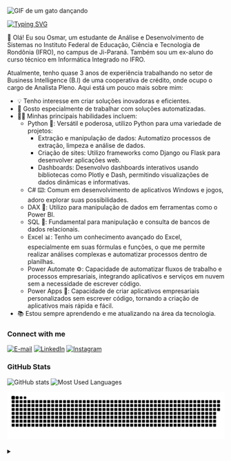 ![GIF de um gato dançando](https://www.textures4photoshop.com/tex/thumbs/matrix-code-animation-gif-free-animated-background-716.gif)


[![Typing SVG](https://readme-typing-svg.herokuapp.com?font=Fira+Code&weight=500&pause=1000&color=25F74D&random=false&width=435&lines=Ol%C3%A1%2C+eu+sou+o+Osmar+%3A)](https://git.io/typing-svg)


<p align="left">👋 Olá! Eu sou Osmar, um estudante de Análise e Desenvolvimento de Sistemas no Instituto Federal de Educação, Ciência e Tecnologia de Rondônia (IFRO), no campus de Ji-Paraná. Também sou um ex-aluno do curso técnico em Informática Integrado no IFRO.

Atualmente, tenho quase 3 anos de experiência trabalhando no setor de Business Intelligence (B.I) de uma cooperativa de crédito, onde ocupo o cargo de Analista Pleno. Aqui está um pouco mais sobre mim:

- 💡 Tenho interesse em criar soluções inovadoras e eficientes.
- 🤖 Gosto especialmente de trabalhar com soluções automatizadas.
- 👨‍💻 Minhas principais habilidades incluem:
  - Python 🐍: Versátil e poderosa, utilizo Python para uma variedade de projetos:
    - Extração e manipulação de dados: Automatizo processos de extração, limpeza e análise de dados.
    - Criação de sites: Utilizo frameworks como Django ou Flask para desenvolver aplicações web.
    - Dashboards: Desenvolvo dashboards interativos usando bibliotecas como Plotly e Dash, permitindo visualizações de dados dinâmicas e informativas.
  - C# ⌨️: Comum em desenvolvimento de aplicativos Windows e jogos, adoro explorar suas possibilidades.
  - DAX 💼: Utilizo para manipulação de dados em ferramentas como o Power BI.
  - SQL 💾: Fundamental para manipulação e consulta de bancos de dados relacionais.
  - Excel 📊: Tenho um conhecimento avançado do Excel, especialmente em suas fórmulas e funções, o que me permite realizar análises complexas e automatizar processos dentro de planilhas.
  - Power Automate ⚙️: Capacidade de automatizar fluxos de trabalho e processos empresariais, integrando aplicativos e serviços em nuvem sem a necessidade de escrever código.
  - Power Apps 📱: Capacidade de criar aplicativos empresariais personalizados sem escrever código, tornando a criação de aplicativos mais rápida e fácil.
- 📚 Estou sempre aprendendo e me atualizando na área da tecnologia.



<h3 align="left">Connect with me </h3>
 
[![E-mail](https://img.shields.io/badge/-Email-000?style=for-the-badge&logo=microsoft-outlook&logoColor=008000&color:FFF)](mailto:osjuniorrinco@gmail.com)
[![LinkedIn](https://img.shields.io/badge/-LinkedIn-000?style=for-the-badge&logo=linkedin&logoColor=008000&color:FFF)](https://www.linkedin.com/in/juniorrinco/)
[![Instagram](https://img.shields.io/badge/-Instagram-000?style=for-the-badge&logo=instagram&logoColor=008000&color:FFF)](https://www.instagram.com/junior.rinco/)

<h3 align="left">GitHub Stats</h3>

![GitHub stats](https://github-readme-stats-git-masterrstaa-rickstaa.vercel.app/api?username=juniorrinco&hide_title=true&show_icons=true&include_all_commits=false&count_private=true&line_height=25&hide=issues&bg_color=000&title_color=008000&text_color=FFF&border_radius=3&border_color=36123c&icon_color=008000&theme=dracula)
![Most Used Languages](https://github-readme-stats-git-masterrstaa-rickstaa.vercel.app/api/top-langs/?username=juniorrinco&line_height=10&card_width=290&layout=compact&hide_title=false&count_private=true&langs_count=4&show_icons=true&title_color=008000&hide=html,css&bg_color=000&text_color=8B8B8B&border_radius=3&border_color=561760&count_private=true)


<picture>
  <source media="(prefers-color-scheme: dark)" srcset="https://raw.githubusercontent.com/juniorrinco/juniorrinco/output/github-contribution-grid-snake-dark.svg">
  <source media="(prefers-color-scheme: light)" srcset="https://raw.githubusercontent.com/juniorrinco/juniorrinco/output/github-contribution-grid-snake.svg">
  <img alt="github contribution grid snake animation" src="https://raw.githubusercontent.com/juniorrinco/juniorrinco/output/github-contribution-grid-snake.svg">
</picture>
<br>
<br>

<details align="left">
  <summary></summary> 
 
  - Badges by <a href="https://shields.io/">shields.io</a><br>
  - GitHub Stats by <a href="https://github.com/anuraghazra/github-readme-stats">anuraghazra</a>
  - Student avatar made in picrew by <a href="https://picrew.me/en">@andi_aqua_</a> 
    
 
  <div align="right">Made with 😎n by <a href="https://github.com/juniorrinco">juniorrinco</a>.</div>

</details>


